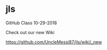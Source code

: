 # jls
GitHub Class 10-29-2018

Check out our new Wiki

https://github.com/UncleMessi87/jls/wiki/_new


